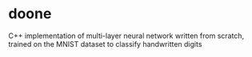 # doone
C++ implementation of multi-layer neural network written from scratch, trained on the MNIST dataset to classify handwritten digits

